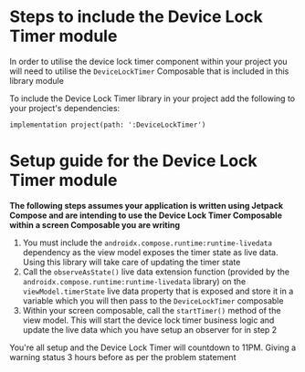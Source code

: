 # Steps to include the Device Lock Timer module
In order to utilise the device lock timer component within your project you will need to utilise the `DeviceLockTimer` Composable that is included in this library module

To include the Device Lock Timer library in your project add the following to your project's dependencies:

`implementation project(path: ':DeviceLockTimer')`

# Setup guide for the Device Lock Timer module
**The following steps assumes your application is written using Jetpack Compose and are intending to use the Device Lock Timer Composable within a screen Composable you are writing**

1. You must include the `androidx.compose.runtime:runtime-livedata` dependency as the view model exposes the timer state as live data. Using this library will take care of updating the timer state
2. Call the `observeAsState()` live data extension function (provided by the `androidx.compose.runtime:runtime-livedata` library) on the `viewModel.timerState` live data property that is exposed and store it in a variable which you will then pass to the `DeviceLockTimer` composable 
3. Within your screen composable, call the `startTimer()` method of the view model. This will start the device lock timer business logic and update the live data which you have setup an observer for in step 2

You're all setup and the Device Lock Timer will countdown to 11PM. Giving a warning status 3 hours before as per the problem statement